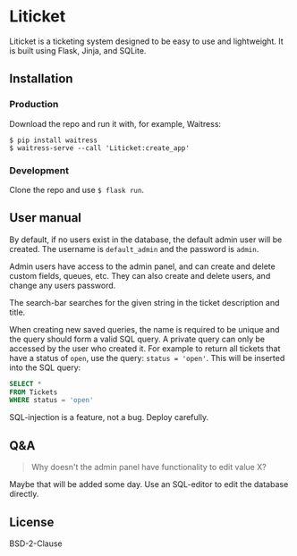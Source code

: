 # Liticket

Liticket is a ticketing system designed to be easy to use and lightweight. It is built using Flask, Jinja, and SQLite.

## Installation

### Production

Download the repo and run it with, for example, Waitress:
```
$ pip install waitress
$ waitress-serve --call 'Liticket:create_app'
```

### Development

Clone the repo and use `$ flask run`.

## User manual

By default, if no users exist in the database, the default admin user will be created. The username is `default_admin` and the password is `admin`.

Admin users have access to the admin panel, and can create and delete custom fields, queues, etc. They can also create and delete users, and change any users password.

The search-bar searches for the given string in the ticket description and title.

When creating new saved queries, the name is required to be unique and the query should form a valid SQL query. A private query can only be accessed by the user who created it. For example to return all tickets that have a status of `open`, use the query: `status = 'open'`. This will be inserted into the SQL query:
```SQL
SELECT *
FROM Tickets
WHERE status = 'open'
```
SQL-injection is a feature, not a bug. Deploy carefully.

## Q&A

> Why doesn't the admin panel have functionality to edit value X?

Maybe that will be added some day. Use an SQL-editor to edit the database directly.

## License

BSD-2-Clause
